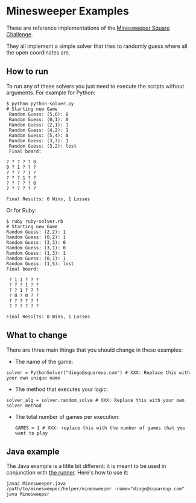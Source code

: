 Minesweeper Examples
===========

These are reference implementations of the [Minesweeper Square Challenge](http://minesweeper.nm.io/).

They all implement a simple solver that tries to randomly guess where all the open coordinates are.

How to run
---------

To run any of these solvers you just need to execute the scripts without arguments. For example for Python:

```
$ python python-solver.py
# Starting new Game
 Random Guess: (5,0): 0
 Random Guess: (0,1): 0
 Random Guess: (2,1): 1
 Random Guess: (4,2): 1
 Random Guess: (5,4): 0
 Random Guess: (3,3): 1
 Random Guess: (3,2): lost
 Final board:

? ? ? ? ? 0
0 ? 1 ? ? ?
? ? ? ? 1 ?
? ? ? 1 ? ?
? ? ? ? ? 0
? ? ? ? ? ?

Final Results: 0 Wins, 1 Losses
```
Or for Ruby:

```
$ ruby ruby-solver.rb
# Starting new Game
Random Guess: (2,2): 1
Random Guess: (0,2): 1
Random Guess: (3,3): 0
Random Guess: (3,1): 0
Random Guess: (1,3): 1
Random Guess: (0,1): 1
Random Guess: (1,5): lost
Final board:

 ? 1 1 ? ? ?
 ? ? ? 1 ? ?
 ? ? 1 ? ? ?
 ? 0 ? 0 ? ?
 ? ? ? ? ? ?
 ? ? ? ? ? ?

Final Results: 0 Wins, 1 Losses
```

What to change
---------

There are three main things that you should change in these examples:

 - The name of the game:
  
  ```solver = PythonSolver("diogo@squareup.com") # XXX: Replace this with your own unique name```
 
- The method that executes your logic:
  
 ```solver_alg = solver.random_solve # XXX: Replace this with your own solver method```
- The total number of games per execution:
 
  ```GAMES = 1 # XXX: replace this with the number of games that you want to play```

Java example
------------

The Java example is a little bit different: it is meant to be used in
conjunction with [the runner](https://github.com/nmalkin/minesweeper-client).
Here's how to use it:

    javac Minesweeper.java
    /path/to/minesweeper/helper/minesweeper -name="diogo@squareup.com" java Minesweeper

